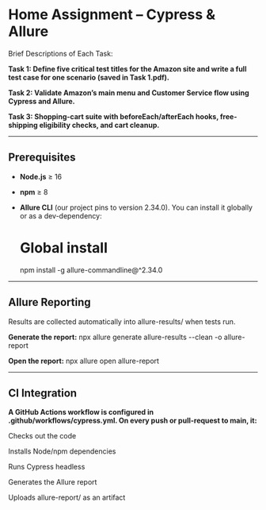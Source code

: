 # Home Assignment – Cypress & Allure

Brief Descriptions of Each Task:

**Task 1: Define five critical test titles for the Amazon site and write a full test case for one scenario (saved in Task 1.pdf).**

**Task 2: Validate Amazon’s main menu and Customer Service flow using Cypress and Allure.**

**Task 3: Shopping-cart suite with beforeEach/afterEach hooks, free-shipping eligibility checks, and cart cleanup.**

---

## Prerequisites

- **Node.js** ≥ 16  
- **npm** ≥ 8  
- **Allure CLI** (our project pins to version 2.34.0). You can install it globally or as a dev-dependency:

  # Global install
  npm install -g allure-commandline@^2.34.0


---

## Allure Reporting

Results are collected automatically into allure-results/ when tests run.

**Generate the report:**
npx allure generate allure-results --clean -o allure-report

**Open the report:**
npx allure open allure-report



---


## CI Integration

**A GitHub Actions workflow is configured in .github/workflows/cypress.yml. On every push or pull-request to main, it:**

Checks out the code

Installs Node/npm dependencies

Runs Cypress headless

Generates the Allure report

Uploads allure-report/ as an artifact
